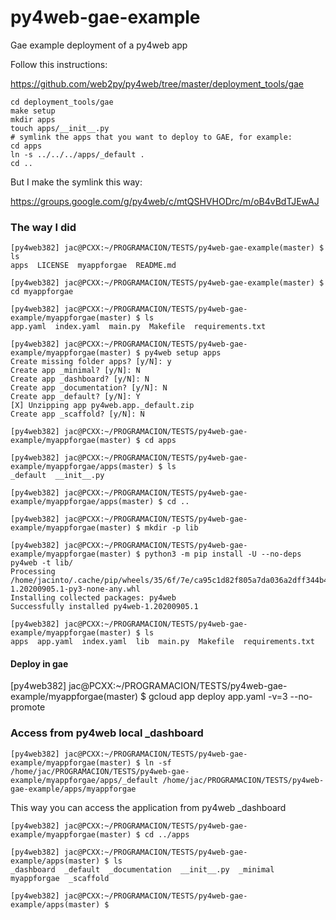 # py4web-gae-example
Gae example deployment of a py4web app

Follow this instructions:

https://github.com/web2py/py4web/tree/master/deployment_tools/gae

```
cd deployment_tools/gae
make setup
mkdir apps
touch apps/__init__.py
# symlink the apps that you want to deploy to GAE, for example:
cd apps
ln -s ../../../apps/_default .
cd ..
```
But I make the symlink this way:

https://groups.google.com/g/py4web/c/mtQSHVHODrc/m/oB4vBdTJEwAJ 

### The way I did

```
[py4web382] jac@PCXX:~/PROGRAMACION/TESTS/py4web-gae-example(master) $ ls
apps  LICENSE  myappforgae  README.md

[py4web382] jac@PCXX:~/PROGRAMACION/TESTS/py4web-gae-example(master) $ cd myappforgae

[py4web382] jac@PCXX:~/PROGRAMACION/TESTS/py4web-gae-example/myappforgae(master) $ ls
app.yaml  index.yaml  main.py  Makefile  requirements.txt

[py4web382] jac@PCXX:~/PROGRAMACION/TESTS/py4web-gae-example/myappforgae(master) $ py4web setup apps
Create missing folder apps? [y/N]: y
Create app _minimal? [y/N]: N
Create app _dashboard? [y/N]: N
Create app _documentation? [y/N]: N
Create app _default? [y/N]: Y
[X] Unzipping app py4web.app._default.zip
Create app _scaffold? [y/N]: N

[py4web382] jac@PCXX:~/PROGRAMACION/TESTS/py4web-gae-example/myappforgae(master) $ cd apps

[py4web382] jac@PCXX:~/PROGRAMACION/TESTS/py4web-gae-example/myappforgae/apps(master) $ ls
_default  __init__.py

[py4web382] jac@PCXX:~/PROGRAMACION/TESTS/py4web-gae-example/myappforgae/apps(master) $ cd ..

[py4web382] jac@PCXX:~/PROGRAMACION/TESTS/py4web-gae-example/myappforgae(master) $ mkdir -p lib

[py4web382] jac@PCXX:~/PROGRAMACION/TESTS/py4web-gae-example/myappforgae(master) $ python3 -m pip install -U --no-deps py4web -t lib/
Processing /home/jacinto/.cache/pip/wheels/35/6f/7e/ca95c1d82f805a7da036a2dff344b42f46c456037aa82ba1bc/py4web-1.20200905.1-py3-none-any.whl
Installing collected packages: py4web
Successfully installed py4web-1.20200905.1

[py4web382] jac@PCXX:~/PROGRAMACION/TESTS/py4web-gae-example/myappforgae(master) $ ls
apps  app.yaml  index.yaml  lib  main.py  Makefile  requirements.txt

```

#### Deploy in gae

[py4web382] jac@PCXX:~/PROGRAMACION/TESTS/py4web-gae-example/myappforgae(master) $ gcloud app deploy app.yaml -v=3 --no-promote


### Access from py4web local _dashboard

```
[py4web382] jac@PCXX:~/PROGRAMACION/TESTS/py4web-gae-example/myappforgae(master) $ ln -sf /home/jac/PROGRAMACION/TESTS/py4web-gae-example/myappforgae/apps/_default /home/jac/PROGRAMACION/TESTS/py4web-gae-example/apps/myappforgae
```

This way you can access the application from py4web _dashboard

```
[py4web382] jac@PCXX:~/PROGRAMACION/TESTS/py4web-gae-example/myappforgae(master) $ cd ../apps

[py4web382] jac@PCXX:~/PROGRAMACION/TESTS/py4web-gae-example/apps(master) $ ls
_dashboard  _default  _documentation  __init__.py  _minimal  myappforgae  _scaffold

[py4web382] jac@PCXX:~/PROGRAMACION/TESTS/py4web-gae-example/apps(master) $ 
``` 

